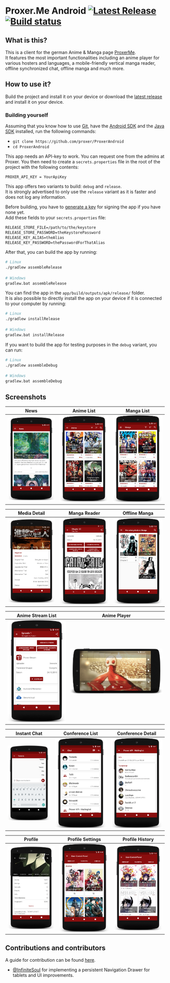 # Proxer.Me Android [![Latest Release](https://img.shields.io/github/release/proxer/ProxerAndroid.svg)](https://github.com/proxer/ProxerAndroid/releases/latest) [![Build status](https://circleci.com/gh/proxer/ProxerAndroid.svg?style=shield)](https://circleci.com/gh/proxer/ProxerAndroid)

## What is this?

This is a client for the german Anime & Manga page [ProxerMe](https://proxer.me/).<br>
It features the most important functionalities including an anime player for various hosters and languages, a mobile-friendly vertical manga reader, offline synchronized chat, offline manga and much more.

## How to use it?

Build the project and install it on your device or download the [latest release](https://github.com/proxer/ProxerAndroid/releases) and install it on your device.

### Building yourself

Assuming that you know how to use [Git](https://git-scm.com/), have the [Android SDK](https://developer.android.com/sdk/index.html) and the [Java SDK](http://www.oracle.com/technetwork/java/javase/overview/index.html) installed, run the following commands:

- `git clone https://github.com/proxer/ProxerAndroid`
- `cd ProxerAndroid`

This app needs an API-key to work. You can request one from the admins at Proxer. You then need to create a `secrets.properties` file in the root of the project with the following contents:

```
PROXER_API_KEY = YourApiKey
```

This app offers two variants to build: `debug` and `release`.<br>
It is strongly advertised to only use the `release` variant as it is faster and does not log any information.

Before building, you have to [generate a key](https://developer.android.com/studio/publish/app-signing.html#generate-key) for signing the app if you have none yet.<br>
Add these fields to your `secrets.properties` file:

```
RELEASE_STORE_FILE=/path/to/the/keystore
RELEASE_STORE_PASSWORD=theKeystorePassword
RELEASE_KEY_ALIAS=theAlias
RELEASE_KEY_PASSWORD=thePasswordForThatAlias
```

After that, you can build the app by running:

```bash
# Linux
./gradlew assembleRelease

# Windows
gradlew.bat assembleRelease
```

You can find the app in the `app/build/outputs/apk/release/` folder.<br>
It is also possible to directly install the app on your device if it is connected to your computer by running:

```bash
# Linux
./gradlew installRelease

# Windows
gradlew.bat installRelease
```

If you want to build the app for testing purposes in the `debug` variant, you can run:

```bash
# Linux
./gradlew assembleDebug

# Windows
gradlew.bat assembleDebug
```

## Screenshots

|       News        |       Anime List        |       Manga List        |
| :---------------: | :---------------------: | :---------------------: |
| ![](art/news.png) | ![](art/anime-list.png) | ![](art/manga-list.png) |

|       Media Detail        |    Manga Reader    |       Offline Manga        |
| :-----------------------: | :----------------: | :------------------------: |
| ![](art/media-detail.png) | ![](art/manga.png) | ![](art/offline-manga.png) |

|     Anime Stream List      |      Anime Player       |
| :------------------------: | :---------------------: |
| ![](art/anime-streams.png) | ![](art/anime-play.png) |

|   Instant Chat    |       Conference List        |      Conference Detail       |
| :---------------: | :--------------------------: | :--------------------------: |
| ![](art/chat.png) | ![](art/conference-list.png) | ![](art/conference-info.png) |

|       Profile        | Profile Settings |       Profile History        |
| :------------------: | :--------------: | :--------------------------: |
| ![](art/profile.png) | ![](art/ucp.png) | ![](art/profile-history.png) |

## Contributions and contributors

A guide for contribution can be found [here](.github/CONTRIBUTING.md).

- [@InfiniteSoul](https://github.com/InfiniteSoul) for implementing a persistent Navigation Drawer for tablets and UI improvements.
